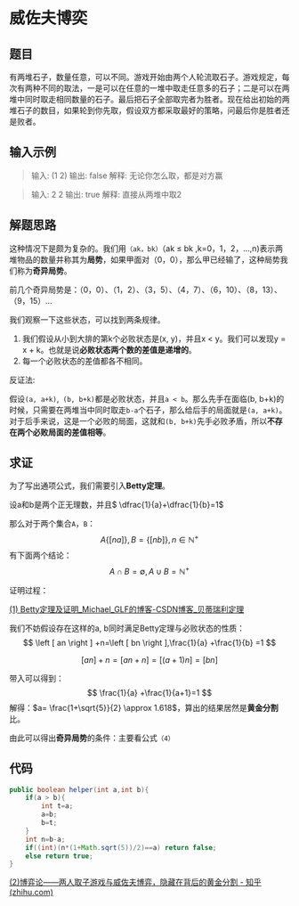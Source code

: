 # 威佐夫博奕

## 题目

有两堆石子，数量任意，可以不同。游戏开始由两个人轮流取石子。游戏规定，每次有两种不同的取法，一是可以在任意的一堆中取走任意多的石子；二是可以在两堆中同时取走相同数量的石子。最后把石子全部取完者为胜者。现在给出初始的两堆石子的数目，如果轮到你先取，假设双方都采取最好的策略，问最后你是胜者还是败者。

## 输入示例

> 输入: (1 2)
> 输出: false
> 解释: 无论你怎么取，都是对方赢

> 输入: 2 2
> 输出: true
> 解释: 直接从两堆中取2

## 解题思路

 这种情况下是颇为复杂的。我们用`（ak，bk）`（ak ≤ bk ,k=0，1，2，…,n)表示两堆物品的数量并称其为**局势**，如果甲面对（0，0），那么甲已经输了，这种局势我们称为**奇异局势**。

前几个奇异局势是：（0，0）、（1，2）、（3，5）、（4，7）、（6，10）、（8，13）、（9，15）… 

我们观察一下这些状态，可以找到两条规律。

1. 我们假设从小到大排的第k个必败状态是(x, y)，并且x < y。我们可以发现y = x + k。也就是说**必败状态两个数的差值是递增的**。
2. 每一个必败状态的差值都各不相同。

反证法:

假设`(a, a+k)`,` (b, b+k)`都是必败状态，并且`a < b`。那么先手在面临(b, b+k)的时候，只需要在两堆当中同时取走`b-a`个石子，那么给后手的局面就是`(a, a+k)`。对于后手来说，这是一个必败的局面，这就和`(b, b+k)`先手必败矛盾，所以**不存在两个必败局面的差值相等**。



## 求证

为了写出通项公式，我们需要引入**Betty定理**。

设a和b是两个正无理数，并且$ \dfrac{1}{a}+\dfrac{1}{b}=1$

那么对于两个集合`A`，`B`：
$$
A \{ \left[ na \right ] \},B=\{ \left [ nb \right ]\}, n \in \mathbb{N^+}
$$
有下面两个结论：
$$
A \cap B=\emptyset ,A \cup B =\mathbb{N^+}
$$


证明过程：

[(1) Betty定理及证明_Michael_GLF的博客-CSDN博客_贝蒂瑞利定理](https://blog.csdn.net/g21glf/article/details/87888285)

我们不妨假设存在这样的a, b同时满足Betty定理与必败状态的性质：
$$
\left [ an \right ] +n=\left [ bn \right ],\frac{1}{a}  +\frac{1}{b} =1
$$

$$
\left [ an \right ] +n=\left [ an+n \right ]=\left [ \left ( a+1 \right )n  \right ]=\left [ bn \right ]
$$

带入可以得到：
$$
\frac{1}{a} +\frac{1}{a+1}=1
$$
解得：$a= \frac{1+\sqrt{5}}{2} \approx 1.618$，算出的结果居然是**黄金分割**比。

由此可以得出**奇异局势**的条件：主要看公式`（4）`

## 代码

```java
public boolean helper(int a,int b){
	if(a > b){
        int t=a;
        a=b;
        b=t;
    }
    int n=b-a;
    if((int)(n*(1+Math.sqrt(5))/2)==a) return false;
    else return true; 
}
```

[(2)博弈论——两人取子游戏与威佐夫博弈，隐藏在背后的黄金分割 - 知乎 (zhihu.com)](https://zhuanlan.zhihu.com/p/149621032)

